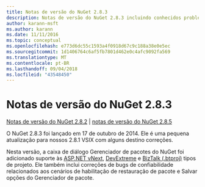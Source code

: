 ```yaml
---
title: Notas de versão do NuGet 2.8.3
description: Notas de versão do NuGet 2.8.3 incluindo conhecidos problemas, correções de bugs, recursos adicionados e DCRs.
author: karann-msft
ms.author: karann
ms.date: 11/11/2016
ms.topic: conceptual
ms.openlocfilehash: e773d6dc55c1593a4f0918d67c9c188a38e0e5ec
ms.sourcegitcommit: 1d1406764c6af5fb7801d462e0c4afc9092fa569
ms.translationtype: MT
ms.contentlocale: pt-BR
ms.lasthandoff: 09/04/2018
ms.locfileid: "43548450"
---
```

# <a name="nuget-283-release-notes"></a>Notas de versão do NuGet 2.8.3

[Notas de versão do NuGet 2.8.2](../release-notes/nuget-2.8.2.md) | [notas de versão do NuGet 2.8.5](../release-notes/nuget-2.8.5.md)

O NuGet 2.8.3 foi lançado em 17 de outubro de 2014. Ele é uma pequena atualização para nossos 2.8.1 VSIX com alguns destino correções.

Nesta versão, a caixa de diálogo Gerenciador de pacotes do NuGet foi adicionado suporte às [ASP.NET vNext](http://www.asp.net/vnext), [DevExtreme](http://js.devexpress.com/) e [BizTalk (.btproj)](/biztalk/core/developing-biztalk-server-applications) tipos de projeto. Ele também inclui correções de bugs de confiabilidade relacionados aos cenários de habilitação de restauração de pacote e Salvar opções do Gerenciador de pacote.
